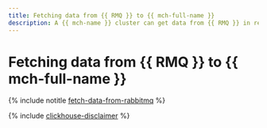 ```yaml
---
title: Fetching data from {{ RMQ }} to {{ mch-full-name }}
description: A {{ mch-name }} cluster can get data from {{ RMQ }} in real time. {{ mch-name }} will automatically add to a {{ RMQ }} table the data received at the specified {{ RMQ }} queue exchange points.
---
```


# Fetching data from {{ RMQ }} to {{ mch-full-name }}

{% include notitle [fetch-data-from-rabbitmq](../../_tutorials/dataplatform/fetch-data-from-rabbitmq.md) %}

{% include [clickhouse-disclaimer](../../_includes/clickhouse-disclaimer.md) %}
